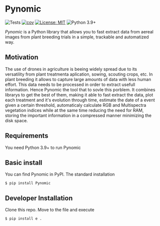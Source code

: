 # Pynomic
![Tests](https://github.com/JMFiore/Pynomic/actions/workflows/testing.yml/badge.svg)
[![cov](https://JMFiore.github.io/Pynomic/badges/coverage.svg)](https://github.com/JMFiore/Pynomic/actions)
[![License: MIT](https://img.shields.io/badge/License-MIT-yellow.svg)](https://opensource.org/licenses/MIT)
![Python 3.9+](https://img.shields.io/badge/python-3.9+-blue.svg)


*Pynomic* is a Python library that allows you to fast extract data from aereal images from plant breeding trials in a simple, trackable and automatized way.

## Motivation
The use of drones in agriculture is beeing widely spread due to its versatility from plant treatmenta aplication, sowing, scouting crops, etc. In plant breeding it allows to capture large amounts of data with less human effort.
This data needs to be processed in order to extract usefull information. Hence Pynomic the tool that to sovle this porblem. It combines librarys to get the best of them, making it able to fast extract the data, plot each treatment and it's evolution
through time, estimate the date of a event given a certain threshold, automaticaly calculate RGB and Multispectra vegetation indices while at the same time reducing the need for RAM, storing the important information in a compressed manner minimizing the disk space.

## Requirements
You need Python 3.9+ to run Pynomic

## Basic install
You can find Pynomic in PyPl. The standard installation

    $ pip install Pynomic


## Developer Installation 
Clone this repo. Move to the file and execute

    $ pip install e .
